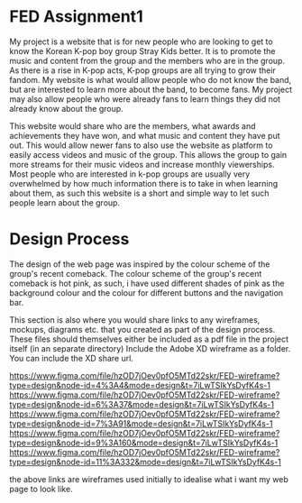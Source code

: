 # FED Assignment1
My project is a website that is for new people who are looking to get to know the Korean K-pop boy group Stray Kids better.
It is to promote the music and content from the group and the members who are in the group. As there is a rise in K-pop acts, K-pop groups are all trying to grow their fandom.
My website is what would allow people who do not know the band, but are interested to learn more about the band, to become fans. My project may also allow people who were already fans to learn things they did not already know about the group. 

This website would share who are the members, what awards and achievements they have won, and what music and content they have put out. This would allow newer fans to also use the website as platform to easily access videos and music of the group. This allows the group to gain more streams for their music videos and increase monthly viewerships. 
Most people who are interested in k-pop groups are usually very overwhelmed by how much information there is to take in when learning about them, as such this website is a short and simple way to let such people learn about the group.

# Design Process
The design of the web page was inspired by the colour scheme of the group's recent comeback. The colour scheme of the group's recent comeback is hot pink, as such, i have used different shades of pink as the background colour and the colour for different buttons and the navigation bar.

This section is also where you would share links to any wireframes, mockups, diagrams etc. that you created as part of the design process. These files should themselves either be included as a pdf file in the project itself (in an separate directory) Include the Adobe XD wireframe as a folder. You can include the XD share url.

https://www.figma.com/file/hzOD7jOev0pfO5MTd22skr/FED-wireframe?type=design&node-id=4%3A4&mode=design&t=7iLwTSIkYsDyfK4s-1
https://www.figma.com/file/hzOD7jOev0pfO5MTd22skr/FED-wireframe?type=design&node-id=6%3A37&mode=design&t=7iLwTSIkYsDyfK4s-1
https://www.figma.com/file/hzOD7jOev0pfO5MTd22skr/FED-wireframe?type=design&node-id=7%3A91&mode=design&t=7iLwTSIkYsDyfK4s-1
https://www.figma.com/file/hzOD7jOev0pfO5MTd22skr/FED-wireframe?type=design&node-id=9%3A160&mode=design&t=7iLwTSIkYsDyfK4s-1
https://www.figma.com/file/hzOD7jOev0pfO5MTd22skr/FED-wireframe?type=design&node-id=11%3A332&mode=design&t=7iLwTSIkYsDyfK4s-1

the above links are wireframes used initially to idealise what i want my web page to look like.

